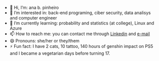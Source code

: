- 👋 Hi, I’m: ana b. pinheiro
- 👀 I’m interested in: back-end programing, ciber security, data analisys and computer engineer
- 🌱 I’m currently learning: probability and statistics (at college), Linux and Azure
- 📫 How to reach me: you can contact me through [Linkedin](https://www.linkedin.com/in/cs-anabspinheiro/) and [e-mail](abeatrizsp@gmail.com) 
- 😄 Pronouns: she/her or they/them
- ⚡ Fun fact: I have 2 cats, 10 tattoo, 140 hours of genshin impact on PS5 and I became a vegetarian days before turning 17. 

<!---
anabspinheiro/anabspinheiro is a ✨ special ✨ repository because its `README.md` (this file) appears on your GitHub profile.
You can click the Preview link to take a look at your changes.
--->
